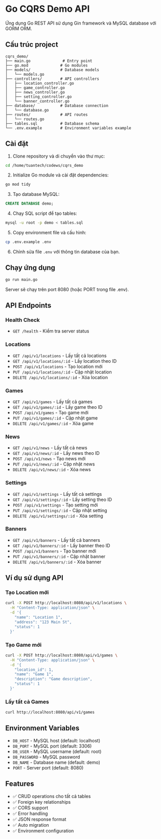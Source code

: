 # Go CQRS Demo API

Ứng dụng Go REST API sử dụng Gin framework và MySQL database với GORM ORM.

## Cấu trúc project

```
cqrs_demo/
├── main.go              # Entry point
├── go.mod              # Go modules
├── models/             # Database models
│   └── models.go
├── controllers/        # API controllers
│   ├── location_controller.go
│   ├── game_controller.go
│   ├── news_controller.go
│   ├── setting_controller.go
│   └── banner_controller.go
├── database/           # Database connection
│   └── database.go
├── routes/             # API routes
│   └── routes.go
├── tables.sql          # Database schema
└── .env.example        # Environment variables example
```

## Cài đặt

1. Clone repository và di chuyển vào thư mục:
```bash
cd /home/tuantech/codews/cqrs_demo
```

2. Initialize Go module và cài đặt dependencies:
```bash
go mod tidy
```

3. Tạo database MySQL:
```sql
CREATE DATABASE demo;
```

4. Chạy SQL script để tạo tables:
```bash
mysql -u root -p demo < tables.sql
```

5. Copy environment file và cấu hình:
```bash
cp .env.example .env
```

6. Chỉnh sửa file `.env` với thông tin database của bạn.

## Chạy ứng dụng

```bash
go run main.go
```

Server sẽ chạy trên port 8080 (hoặc PORT trong file .env).

## API Endpoints

### Health Check
- `GET /health` - Kiểm tra server status

### Locations
- `GET /api/v1/locations` - Lấy tất cả locations
- `GET /api/v1/locations/:id` - Lấy location theo ID
- `POST /api/v1/locations` - Tạo location mới
- `PUT /api/v1/locations/:id` - Cập nhật location
- `DELETE /api/v1/locations/:id` - Xóa location

### Games
- `GET /api/v1/games` - Lấy tất cả games
- `GET /api/v1/games/:id` - Lấy game theo ID
- `POST /api/v1/games` - Tạo game mới
- `PUT /api/v1/games/:id` - Cập nhật game
- `DELETE /api/v1/games/:id` - Xóa game

### News
- `GET /api/v1/news` - Lấy tất cả news
- `GET /api/v1/news/:id` - Lấy news theo ID
- `POST /api/v1/news` - Tạo news mới
- `PUT /api/v1/news/:id` - Cập nhật news
- `DELETE /api/v1/news/:id` - Xóa news

### Settings
- `GET /api/v1/settings` - Lấy tất cả settings
- `GET /api/v1/settings/:id` - Lấy setting theo ID
- `POST /api/v1/settings` - Tạo setting mới
- `PUT /api/v1/settings/:id` - Cập nhật setting
- `DELETE /api/v1/settings/:id` - Xóa setting

### Banners
- `GET /api/v1/banners` - Lấy tất cả banners
- `GET /api/v1/banners/:id` - Lấy banner theo ID
- `POST /api/v1/banners` - Tạo banner mới
- `PUT /api/v1/banners/:id` - Cập nhật banner
- `DELETE /api/v1/banners/:id` - Xóa banner

## Ví dụ sử dụng API

### Tạo Location mới
```bash
curl -X POST http://localhost:8080/api/v1/locations \
  -H "Content-Type: application/json" \
  -d '{
    "name": "Location 1",
    "address": "123 Main St",
    "status": 1
  }'
```

### Tạo Game mới
```bash
curl -X POST http://localhost:8080/api/v1/games \
  -H "Content-Type: application/json" \
  -d '{
    "location_id": 1,
    "name": "Game 1",
    "description": "Game description",
    "status": 1
  }'
```

### Lấy tất cả Games
```bash
curl http://localhost:8080/api/v1/games
```

## Environment Variables

- `DB_HOST` - MySQL host (default: localhost)
- `DB_PORT` - MySQL port (default: 3306)
- `DB_USER` - MySQL username (default: root)
- `DB_PASSWORD` - MySQL password
- `DB_NAME` - Database name (default: demo)
- `PORT` - Server port (default: 8080)

## Features

- ✅ CRUD operations cho tất cả tables
- ✅ Foreign key relationships
- ✅ CORS support
- ✅ Error handling
- ✅ JSON response format
- ✅ Auto migration
- ✅ Environment configuration

